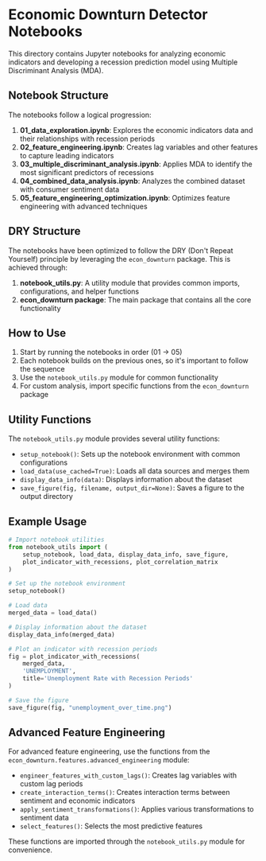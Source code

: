 # Economic Downturn Detector Notebooks

This directory contains Jupyter notebooks for analyzing economic indicators and developing a recession prediction model using Multiple Discriminant Analysis (MDA).

## Notebook Structure

The notebooks follow a logical progression:

1. **01_data_exploration.ipynb**: Explores the economic indicators data and their relationships with recession periods
2. **02_feature_engineering.ipynb**: Creates lag variables and other features to capture leading indicators
3. **03_multiple_discriminant_analysis.ipynb**: Applies MDA to identify the most significant predictors of recessions
4. **04_combined_data_analysis.ipynb**: Analyzes the combined dataset with consumer sentiment data
5. **05_feature_engineering_optimization.ipynb**: Optimizes feature engineering with advanced techniques

## DRY Structure

The notebooks have been optimized to follow the DRY (Don't Repeat Yourself) principle by leveraging the `econ_downturn` package. This is achieved through:

1. **notebook_utils.py**: A utility module that provides common imports, configurations, and helper functions
2. **econ_downturn package**: The main package that contains all the core functionality

## How to Use

1. Start by running the notebooks in order (01 → 05)
2. Each notebook builds on the previous ones, so it's important to follow the sequence
3. Use the `notebook_utils.py` module for common functionality
4. For custom analysis, import specific functions from the `econ_downturn` package

## Utility Functions

The `notebook_utils.py` module provides several utility functions:

- `setup_notebook()`: Sets up the notebook environment with common configurations
- `load_data(use_cached=True)`: Loads all data sources and merges them
- `display_data_info(data)`: Displays information about the dataset
- `save_figure(fig, filename, output_dir=None)`: Saves a figure to the output directory

## Example Usage

```python
# Import notebook utilities
from notebook_utils import (
    setup_notebook, load_data, display_data_info, save_figure,
    plot_indicator_with_recessions, plot_correlation_matrix
)

# Set up the notebook environment
setup_notebook()

# Load data
merged_data = load_data()

# Display information about the dataset
display_data_info(merged_data)

# Plot an indicator with recession periods
fig = plot_indicator_with_recessions(
    merged_data, 
    'UNEMPLOYMENT',
    title='Unemployment Rate with Recession Periods'
)

# Save the figure
save_figure(fig, "unemployment_over_time.png")
```

## Advanced Feature Engineering

For advanced feature engineering, use the functions from the `econ_downturn.features.advanced_engineering` module:

- `engineer_features_with_custom_lags()`: Creates lag variables with custom lag periods
- `create_interaction_terms()`: Creates interaction terms between sentiment and economic indicators
- `apply_sentiment_transformations()`: Applies various transformations to sentiment data
- `select_features()`: Selects the most predictive features

These functions are imported through the `notebook_utils.py` module for convenience.
